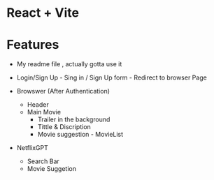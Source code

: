 # React + Vite


# Features
- My readme file , actually gotta use it 

- Login/Sign Up
      - Sing in / Sign Up form 
      - Redirect to browser Page

- Browswer (After Authentication)    
   - Header
   - Main Movie 
        - Trailer in the background
        - Tittle & Discription 
        - Movie suggestion 
              - MovieList 

- NetflixGPT
     - Search Bar
     - Movie Suggetion 
     

